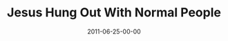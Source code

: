---
layout: message
category: message
series: "Jesus: The Greatest Show on Earth"
title: "Jesus Hung Out With Normal People"
date: 2011-06-25-00-00
message_id: 680
---